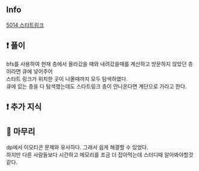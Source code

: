 ## Info
<a href="https://www.acmicpc.net/problem/5014" rel="nofollow">5014 스타트링크</a>

## ❗ 풀이

bfs를 사용하여 현재 층에서 올라갔을 때와 내려갔을때를 계산하고 방문하지 않았던 층이라면 큐에 넣어주어<br/>
스타트 링크가 위치한 곳이 나올때까지 모두 탐색하였다.<br/>
큐에 있는 층을 다 탐색했는데도 스타트링크 층이 안나온다면 계단으로 가라고 한다.<br/>

## ❗ 추가 지식


## 🙂 마무리
dp에서 이모티콘 문제와 유사하다. 
그래서 쉽게 해결할 수 있었다.<br/>
하지만 다른 사람들보다 시간하고 메모리를 조금
더 잡아먹는데 스터디때 알아봐야할것같다.<br/>
